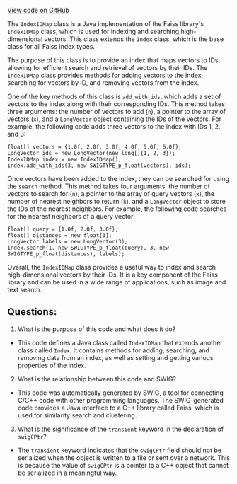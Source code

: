 [View code on GitHub](https://github.com/misbahsy/the-algorithm/ann/src/main/java/com/twitter/ann/faiss/swig/IndexIDMap.java)

The `IndexIDMap` class is a Java implementation of the Faiss library's `IndexIDMap` class, which is used for indexing and searching high-dimensional vectors. This class extends the `Index` class, which is the base class for all Faiss index types. 

The purpose of this class is to provide an index that maps vectors to IDs, allowing for efficient search and retrieval of vectors by their IDs. The `IndexIDMap` class provides methods for adding vectors to the index, searching for vectors by ID, and removing vectors from the index. 

One of the key methods of this class is `add_with_ids`, which adds a set of vectors to the index along with their corresponding IDs. This method takes three arguments: the number of vectors to add (`n`), a pointer to the array of vectors (`x`), and a `LongVector` object containing the IDs of the vectors. For example, the following code adds three vectors to the index with IDs 1, 2, and 3:

```
float[] vectors = {1.0f, 2.0f, 3.0f, 4.0f, 5.0f, 6.0f};
LongVector ids = new LongVector(new long[]{1, 2, 3});
IndexIDMap index = new IndexIDMap();
index.add_with_ids(3, new SWIGTYPE_p_float(vectors), ids);
```

Once vectors have been added to the index, they can be searched for using the `search` method. This method takes four arguments: the number of vectors to search for (`n`), a pointer to the array of query vectors (`x`), the number of nearest neighbors to return (`k`), and a `LongVector` object to store the IDs of the nearest neighbors. For example, the following code searches for the nearest neighbors of a query vector:

```
float[] query = {1.0f, 2.0f, 3.0f};
float[] distances = new float[3];
LongVector labels = new LongVector(3);
index.search(1, new SWIGTYPE_p_float(query), 3, new SWIGTYPE_p_float(distances), labels);
```

Overall, the `IndexIDMap` class provides a useful way to index and search high-dimensional vectors by their IDs. It is a key component of the Faiss library and can be used in a wide range of applications, such as image and text search.
## Questions: 
 1. What is the purpose of this code and what does it do?
- This code defines a Java class called `IndexIDMap` that extends another class called `Index`. It contains methods for adding, searching, and removing data from an index, as well as setting and getting various properties of the index.

2. What is the relationship between this code and SWIG?
- This code was automatically generated by SWIG, a tool for connecting C/C++ code with other programming languages. The SWIG-generated code provides a Java interface to a C++ library called Faiss, which is used for similarity search and clustering.

3. What is the significance of the `transient` keyword in the declaration of `swigCPtr`?
- The `transient` keyword indicates that the `swigCPtr` field should not be serialized when the object is written to a file or sent over a network. This is because the value of `swigCPtr` is a pointer to a C++ object that cannot be serialized in a meaningful way.